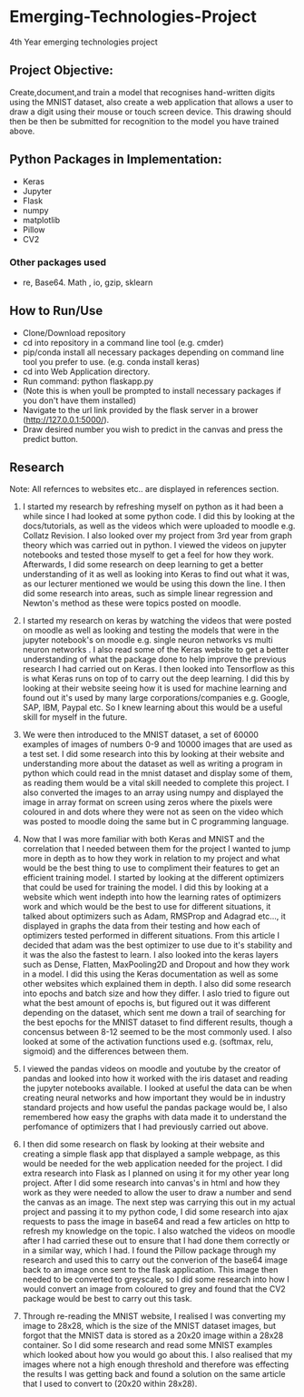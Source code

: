 # Emerging-Technologies-Project
4th Year emerging technologies project

## Project Objective: 
Create,document,and train a model that recognises hand-written digits using the MNIST dataset, also create a web application that allows a user to draw a digit using their mouse or touch screen device. This drawing should then be then be submitted for recognition to the model you have trained above.

## Python Packages in Implementation: 
- Keras
- Jupyter
- Flask
- numpy
- matplotlib
- Pillow
- CV2
### Other packages used
- re, Base64. Math , io, gzip, sklearn

## How to Run/Use
- Clone/Download repository
- cd into repository in a command line tool (e.g. cmder)
- pip/conda install all necessary packages depending on command line tool you prefer to use. (e.g. conda install keras)
- cd into Web Application directory.
- Run command: python flaskapp.py 
- (Note this is when youll be prompted to install necessary packages if you don't have them installed)
- Navigate to the url link provided by the flask server in a brower (http://127.0.0.1:5000/).
- Draw desired number you wish to predict in the canvas and press the predict button.


## Research
Note: All refernces to websites etc.. are displayed in references section.

1. I started my research by refreshing myself on python as it had been a while since I had looked at some python code. I did this by looking at the docs/tutorials, as well as the videos which were uploaded to moodle e.g. Collatz Revision. I also looked over my project from 3rd year from graph theory which was carried out in python. I viewed the videos on jupyter notebooks and tested those myself to get a feel for how they work. Afterwards, I did some research on deep learning to get a better understanding of it as well as looking into Keras to find out what it was, as our lecturer mentioned we would be using this down the line. I then did some research into areas, such as simple linear regression and Newton's method as these were topics posted on moodle. 

2. I started my research on keras by  watching the videos that were posted on moodle as well as looking and testing the models that were in the jupyter notebook's on moodle e.g. single neuron networks vs multi neuron networks . I also read some of the Keras website to get a better understanding of what the package done to help improve the previous research I had carried out on Keras. I then looked into Tensorflow as this is what Keras runs on top of to carry out the deep learning. I did this by looking at their website seeing how it is used for machine learning and found out it's used by many large corporations/companies e.g. Google, SAP, IBM, Paypal etc. So I knew learning about this would be a useful skill for myself in the future.

3. We were then introduced to the MNIST dataset, a set of 60000 examples of images of numbers 0-9 and 10000 images that are used as a test set. I did some research into this by looking at their website and understanding more about the dataset as well as writing a program in python which could read in the mnist dataset and display some of them, as reading them would be a vital skill needed to complete this project. I also converted the images to an array using numpy and displayed the image in array format on screen using zeros where the pixels were coloured in and dots where they were not as seen on the video which was posted to moodle doing the same but in C programming language. 

4. Now that I was more familiar with both Keras and MNIST and the correlation that I needed between them for the project I wanted to jump more in depth as to how they work in relation to my project and what would be the best thing to use to compliment their features to get an efficient training model. I started by looking at the different optimizers that could be used for training the model. I did this by looking at a website which went indepth into how the learning rates of optimizers work and which would be the best to use for different situations, it talked about optimizers such as Adam, RMSProp and Adagrad etc..., it displayed in graphs the data from their testing and how each of optimizers tested performed in different situations. From this article I decided that adam was the best optimizer to use due to it's stability and it was the also the fastest to learn. I also looked into the keras layers such as Dense, Flatten, MaxPooling2D and Dropout and how they work in a model. I did this using the Keras documentation as well as some other websites which explained them in depth. I also did some research into epochs and batch size and how they differ. I aslo tried to figure out what the best amount of epochs is, but figured out it was different depending on the dataset, which sent me down a trail of searching for the best epochs for the MNIST dataset to find different results, though a concensus between 8-12 seemed to be the most commonly used. I also looked at some of the activation functions used e.g. (softmax, relu, sigmoid) and the differences between them.

5. I viewed the pandas videos on moodle and youtube by the creator of pandas and looked into how it worked with the iris dataset and reading the jupyter notebooks available. I looked at useful the data can be when creating neural networks and how important they would be in industry standard projects and how useful the pandas package would be, I also remembered how easy the graphs with data made it to understand the perfomance of optimizers that I had previously carried out above. 

6. I then did some research on flask by looking at their website and creating a simple flask app that displayed a sample webpage, as this would be needed for the web application needed for the project. I did extra research into Flask as I planned on using it for my other year long project. After I did some research into canvas's in html and how they work as they were needed to allow the user to draw a number and send the canvas as an image. The next step was carrying this out in my actual project and passing it to my python code, I did some research into ajax requests to pass the image in base64 and read a few articles on http to refresh my knowledge on the topic. I also watched the videos on moodle after I had carried these out to ensure that I had done them correctly or in a similar way, which I had. I found the Pillow package through my research and used this to carry out the converion of the base64 image back to an image once sent to the flask application. This image then needed to be converted to greyscale, so I did some research into how I would convert an image from coloured to grey and found that the CV2 package would be best to carry out this task.

7. Through re-reading the MNIST website, I realised I was converting my image to 28x28, which is the size of the MNIST dataset images, but forgot that the MNIST data is stored as a 20x20 image within a 28x28 container. So I did some research and read some MNIST examples which looked about how you would go about this. I also realised that my images where not a high enough threshold and therefore was effecting the results I was getting back and found a solution on the same article that I used to convert to (20x20 within 28x28). 
